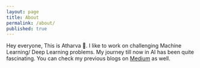 ```yaml
---
layout: page
title: About
permalink: /about/
published: true
---
```


Hey everyone, This is Atharva 👋. I like to work on challenging Machine Learning/ Deep Learning problems. My journey till now in AI has been quite fascinating. You can check my previous blogs on [Medium](https://atharvamusale.medium.com/) as well.
